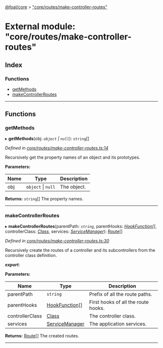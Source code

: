[@foal/core](../README.md) > ["core/routes/make-controller-routes"](../modules/_core_routes_make_controller_routes_.md)

# External module: "core/routes/make-controller-routes"

## Index

### Functions

* [getMethods](_core_routes_make_controller_routes_.md#getmethods)
* [makeControllerRoutes](_core_routes_make_controller_routes_.md#makecontrollerroutes)

---

## Functions

<a id="getmethods"></a>

###  getMethods

▸ **getMethods**(obj: *`object` \| `null`*): `string`[]

*Defined in [core/routes/make-controller-routes.ts:14](https://github.com/FoalTS/foal/blob/538afb23/packages/core/src/core/routes/make-controller-routes.ts#L14)*

Recursively get the property names of an object and its prototypes.

**Parameters:**

| Name | Type | Description |
| ------ | ------ | ------ |
| obj | `object` \| `null` |  The object. |

**Returns:** `string`[]
The property names.

___
<a id="makecontrollerroutes"></a>

###  makeControllerRoutes

▸ **makeControllerRoutes**(parentPath: *`string`*, parentHooks: *[HookFunction](_core_hooks_.md#hookfunction)[]*, controllerClass: *[Class](_core_class_interface_.md#class)*, services: *[ServiceManager](../classes/_core_service_manager_.servicemanager.md)*): [Route](../interfaces/_core_routes_route_interface_.route.md)[]

*Defined in [core/routes/make-controller-routes.ts:30](https://github.com/FoalTS/foal/blob/538afb23/packages/core/src/core/routes/make-controller-routes.ts#L30)*

Recursively create the routes of a controller and its subcontrollers from the controller class definition.

*__export__*: 

**Parameters:**

| Name | Type | Description |
| ------ | ------ | ------ |
| parentPath | `string` |  Prefix of all the route paths. |
| parentHooks | [HookFunction](_core_hooks_.md#hookfunction)[] |  First hooks of all the route hooks. |
| controllerClass | [Class](_core_class_interface_.md#class) |  The controller class. |
| services | [ServiceManager](../classes/_core_service_manager_.servicemanager.md) |  The application services. |

**Returns:** [Route](../interfaces/_core_routes_route_interface_.route.md)[]
The created routes.

___


